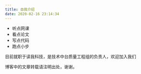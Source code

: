 ```yaml
---
title: 自我介绍
date: 2020-02-16 23:14:34
---
```


* 听点网课
* 看点论文
* 写点代码
* 跑点小步

目前就职于读我科技，是技术中台质量工程组的负责人，欢迎加入我们


博客中的文章转载请注明出处，谢谢。

